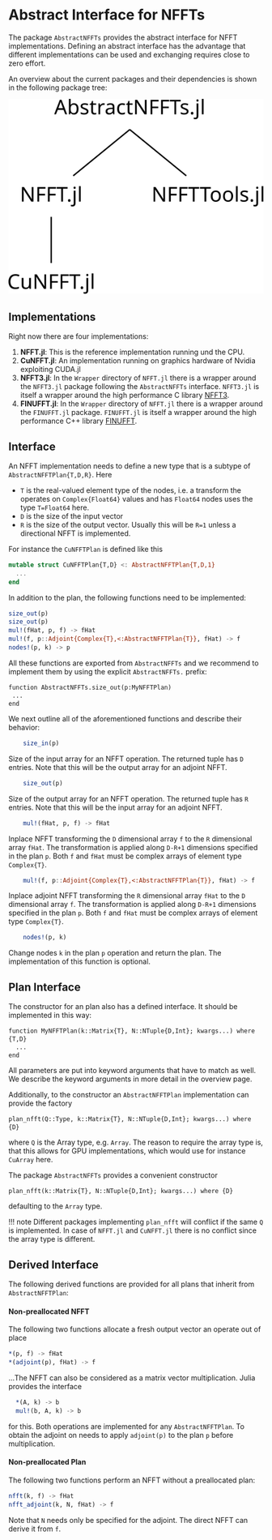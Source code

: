 # Abstract Interface for NFFTs

The package `AbstractNFFTs` provides the abstract interface for NFFT implementations. Defining an abstract interface has the advantage that different implementations can be used and exchanging requires 
close to zero effort.

An overview about the current packages and their dependencies is shown in the following package tree:

![NFFT.jl package family structure](./assets/NFFTPackages.svg)

## Implementations

Right now there are four implementations:
1. **NFFT.jl**: This is the reference implementation running und the CPU.
2. **CuNFFT.jl**: An implementation running on graphics hardware of Nvidia exploiting CUDA.jl
3. **NFFT3.jl**: In the `Wrapper` directory of `NFFT.jl` there is a wrapper around the `NFFT3.jl` package following the  `AbstractNFFTs` interface. `NFFT3.jl` is itself a wrapper around the high performance C library [NFFT3](http://www.nfft.org).
3. **FINUFFT.jl**: In the `Wrapper` directory of `NFFT.jl` there is a wrapper around the `FINUFFT.jl` package. `FINUFFT.jl` is itself a wrapper around the high performance C++ library [FINUFFT](https://finufft.readthedocs.io).

## Interface

An NFFT implementation needs to define a new type that is a subtype of `AbstractNFFTPlan{T,D,R}`.
Here
* `T` is the real-valued element type of the nodes, i.e. a transform the operates on `Complex{Float64}` values and has `Float64` nodes uses the type `T=Float64` here.
* `D` is the size of the input vector
* `R` is the size of the output vector. Usually this will be `R=1` unless a directional NFFT is implemented.

For instance the `CuNFFTPlan` is defined like this
```julia
mutable struct CuNFFTPlan{T,D} <: AbstractNFFTPlan{T,D,1} 
  ...
end
```

In addition to the plan, the following functions need to be implemented: 
```julia
size_out(p)
size_out(p)
mul!(fHat, p, f) -> fHat
mul!(f, p::Adjoint{Complex{T},<:AbstractNFFTPlan{T}}, fHat) -> f
nodes!(p, k) -> p
```
All these functions are exported from `AbstractNFFTs` and we recommend to implement them by using the explicit `AbstractNFFTs.` prefix:

```
function AbstractNFFTs.size_out(p:MyNFFTPlan)
 ...
end
```

We next outline all of the aforementioned functions and describe their behavior:

```julia
    size_in(p)
```
Size of the input array for an NFFT operation. The returned tuple has `D` entries. 
Note that this will be the output array for an adjoint NFFT.

```julia
    size_out(p)
```
Size of the output array for an NFFT operation. The returned tuple has `R` entries. 
Note that this will be the input array for an adjoint NFFT.

```julia
    mul!(fHat, p, f) -> fHat
```

Inplace NFFT transforming the `D` dimensional array `f` to the `R` dimensional array `fHat`.
The transformation is applied along `D-R+1` dimensions specified in the plan `p`.
Both `f` and `fHat` must be complex arrays of element type `Complex{T}`.

```julia
    mul!(f, p::Adjoint{Complex{T},<:AbstractNFFTPlan{T}}, fHat) -> f
```
Inplace adjoint NFFT transforming the `R` dimensional array `fHat` to the `D` dimensional array `f`.
The transformation is applied along `D-R+1` dimensions specified in the plan `p`.
Both `f` and `fHat` must be complex arrays of element type `Complex{T}`.

```julia
    nodes!(p, k)
```
Change nodes `k` in the plan `p` operation and return the plan. The implementation of this function is optional.

## Plan Interface

The constructor for an plan also has a defined interface. It should be implemented in this way:
```
function MyNFFTPlan(k::Matrix{T}, N::NTuple{D,Int}; kwargs...) where {T,D}
  ...
end
```
All parameters are put into keyword arguments that have to match as well. We describe the keyword arguments in more detail in the overview page.

Additionally, to the constructor an `AbstractNFFTPlan` implementation can provide the factory
```
plan_nfft(Q::Type, k::Matrix{T}, N::NTuple{D,Int}; kwargs...) where {D}
```
where `Q` is the Array type, e.g. `Array`. The reason to require the array type is, that this allows for GPU implementations, which would use for instance `CuArray` here.

The package `AbstractNFFTs` provides a convenient constructor
```
plan_nfft(k::Matrix{T}, N::NTuple{D,Int}; kwargs...) where {D}
```
defaulting to the `Array` type.

!!! note
    Different packages implementing `plan_nfft` will conflict if the same `Q` is implemented. In case of `NFFT.jl` and `CuNFFT.jl` there is no conflict since the array type is different.


## Derived Interface

The following derived functions are provided for all plans that inherit from `AbstractNFFTPlan`:

#### Non-preallocated NFFT

The following two functions allocate a fresh output vector an operate out of place
```julia
*(p, f) -> fHat
*(adjoint(p), fHat) -> f
```


...The NFFT can also be considered as a matrix vector multiplication. Julia provides the interface
```julia
  *(A, k) -> b
  mul!(b, A, k) -> b
```
for this. Both operations are implemented for any `AbstractNFFTPlan`. To obtain the adjoint on
needs to apply `adjoint(p)` to the plan `p` before multiplication.


#### Non-preallocated Plan

The following two functions perform an NFFT without a preallocated plan:
```julia
nfft(k, f) -> fHat
nfft_adjoint(k, N, fHat) -> f
```
Note that `N` needs only be specified for the adjoint. The direct NFFT can derive it from `f`.


